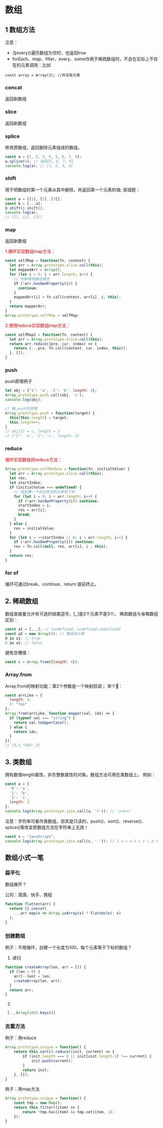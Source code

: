 # 数组
## 1 数组方法
注意：
* 当every()遍历数组为空时，也返回true
* forEach、map、filter、every、some作用于稀疏数组时，不会在实际上不存在的元素调用：比如
```
const array = Array(3); //并没有元素
```

### concat
返回新数组
### slice
返回新数组
### splice
修改原数组，返回删除元素组成的数组。
```js
const a = [1, 2, 3, 4, 5, 6, 7, 8];
a.splice(4); // 返回[5, 6, 7, 8]
console.log(a); // [1, 2, 3, 4]
```

### shift
用于把数组的第一个元素从其中删除，并返回第一个元素的值;
易错题：
```js
const a = [[1], [2], [3]];
const b = [...a];
b.shift().shift();
console.log(a);
// [[], [2], [3]]
```




### map
返回新数组

<font color="red">1.循环实现数组map方法：</font>

```js
const selfMap = function(fn, context) {
  let arr = Array.prototype.slice.call(this);
  let mappedArr = Array();
  for (let i = 0; i < arr.length; i++) {
    // 判断稀疏数组情况
    if (!arr.hasOwnProperty(i)) {
      continue;
    }
    mappedArr[i] = fn.call(context, arr[i], i, this);
  }
  return mapperArr;
}
Array.prototype.selfMap = selfMap;
```

<font color="red">2.使用reduce实现数组map方法：</font>

```js
const selfMap2 = function(fn, context) {
  let arr = Array.prototype.slice.call(this);
  return arr.reduce((pre, cur, index) => {
    return [...pre, fn.call(context, cur, index, this)];
  }, []);
}
```



### push
push原理例子
```js
let obj = {"1": 'a', '2': 'b', length: 2};
Array.prototype.push.call(obj, 'c');
console.log(obj);

// 解,push的原理
Array.prototype.push = function(target) {
  this[this.length] = target;
  this.length++;
}
// obj[2] = c, length = 3
// {"1": 'a', "2": 'c', length: 3}
```

### reduce

<font color="red">循环实现数组的reduce方法：</font>

```js
Array.prototype.selfReduce = function(fn, initialValue) {
  let arr = Array.prototype.slice.call(this);
  let res;
  let startIndex;
  if (initialValue === undefined) {
    // 找到第一个非空单元的元素和下标
    for (let i = 0; i < arr.length; i++) {
      if (!arr.hasOwnProperty(i)) continue;
      startIndex = i;
      res = arr[i];
      break;
    }
  } else {
    res = initialValue;
  }
  for (let i = ++startIndex || 0; i < arr.length; i++) {
    if (!arr.hasOwnProperty(i)) continue;
    res = fn.call(null, res, arr[i], i , this);
  }
  return res;
}
```


### for of
循环可通过break、continue、return 提前终止。



## 2. 稀疏数组
数组直接量允许有可迭的结尾逗号，[,,]是2个元素不是3个。
稀疏数组与省略数组区别：
```js
const a1 = [,,,]; // [undefined, undefined,undefined]
const a2 = new Array(3); // 数组没元素
O in a1; // true
0 in a2; // false
```
避免空槽值：
```js
const c = Array.from({length: 4});
```

### Array.from
Array.from的映射功能：第2个参数是一个映射回调；
举个🌰：
```js
const arrLike = {
  length: 4,
  2: "foo"
};
Array.from(arrLike, function mapper(val, idx) => {
  if (typeof val === "string") {
    return val.toUpperCase();
  } else {
    return idx;
  }
});
// [0,1,"FOO",3]
```

## 3. 类数组
拥有数值length属性，非负整数属性的对象。数组方法可用在类数组上。
例如：
```js
const a = {
  '0': 'a',
  '1': 'b',
  '2': 'c',
  length: 3
};
console.log(Array.prototype.join.call(a, '+')); // 'a+b+c'
```
注意：字符串可看作类数组，但其是只读的，push()、sort()、reverse()、splice()等改变原数组方法在字符串上无效！
```js
const s = "JavaScript";
console.log(Array.prototype.join.call(s, ' ')); // J a v a S c r i p t
```

## 数组小式一笔
### 扁平化
数组展开？

公司：滴滴、快手、携程

```js
function flatten(arr) {
  return [].concat(
    ...arr.map(x => Array.isArray(x) ? flatten(x): x)
  );
}
```

### 创建数组
例子：不用循环，创建一个长度为100，每个元素等于下标的数组？
1. 递归
```js
function createArray(len, arr = []) {
  if (len > 0) {
    arr[--len] = len;
    createArray(len, arr);
  }
  return arr;
}
```
2.
```js
 [...Array(100).keys()]
```

### 去重方法
例子：用reduce

```js
Array.prototype.unique = function() {
    return this.sort().reduce((init, current) => {
        if (init.length === 0 || init[init.length-1] !== current) {
            init.push(current);
        }
        return init;
    }, []);
}
```

例子：用map方法

```js
Array.prototype.unique = function() {
    const tmp = new Map();
    return this.filter((item) => {
        return !tmp.has(item) && tmp.set(item, 1);
    });
}
```
